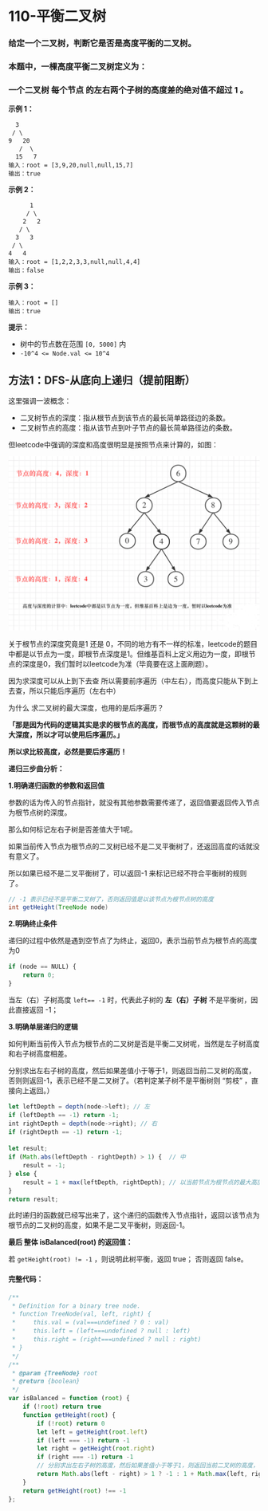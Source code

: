 # 110-平衡二叉树

### 给定一个二叉树，判断它是否是高度平衡的二叉树。

### 本题中，一棵高度平衡二叉树定义为：

### 一个二叉树 每个节点 的左右两个子树的高度差的绝对值不超过 1 。

**示例 1：**

```
  3
 / \
9   20
   /  \
  15   7
输入：root = [3,9,20,null,null,15,7]
输出：true
```

**示例 2：**

```
      1
     / \
    2   2
   / \
  3   3
 / \
4   4
输入：root = [1,2,2,3,3,null,null,4,4]
输出：false
```

**示例 3：**

```
输入：root = []
输出：true
```

**提示：**

- 树中的节点数在范围 `[0, 5000]` 内
- `-10^4 <= Node.val <= 10^4`



## 方法1：DFS-从底向上递归（提前阻断）



这里强调一波概念：

- 二叉树节点的深度：指从根节点到该节点的最长简单路径边的条数。
- 二叉树节点的高度：指从该节点到叶子节点的最长简单路径边的条数。

但leetcode中强调的深度和高度很明显是按照节点来计算的，如图：

![](img/高度与深度.png)

关于根节点的深度究竟是1 还是 0，不同的地方有不一样的标准，leetcode的题目中都是以节点为一度，即根节点深度是1。但维基百科上定义用边为一度，即根节点的深度是0，我们暂时以leetcode为准（毕竟要在这上面刷题）。

因为求深度可以从上到下去查 所以需要前序遍历（中左右），而高度只能从下到上去查，所以只能后序遍历（左右中）

为什么 求二叉树的最大深度，也用的是后序遍历？

**「那是因为代码的逻辑其实是求的根节点的高度，而根节点的高度就是这颗树的最大深度，所以才可以使用后序遍历。」**

**所以求比较高度，必然是要后序遍历！**

**递归三步曲分析：**

**1.明确递归函数的参数和返回值**

参数的话为传入的节点指针，就没有其他参数需要传递了，返回值要返回传入节点为根节点树的深度。

那么如何标记左右子树是否差值大于1呢。

如果当前传入节点为根节点的二叉树已经不是二叉平衡树了，还返回高度的话就没有意义了。

所以如果已经不是二叉平衡树了，可以返回-1 来标记已经不符合平衡树的规则了。

```java
// -1 表示已经不是平衡二叉树了，否则返回值是以该节点为根节点树的高度
int getHeight(TreeNode node)
```

**2.明确终止条件**

递归的过程中依然是遇到空节点了为终止，返回0，表示当前节点为根节点的高度为0

```js
if (node == NULL) {
    return 0;
}
```

当左（右）子树高度 `left== -1` 时，代表此子树的 **左（右）子树** 不是平衡树，因此直接返回 -1；

**3.明确单层递归的逻辑**

如何判断当前传入节点为根节点的二叉树是否是平衡二叉树呢，当然是左子树高度和右子树高度相差。

分别求出左右子树的高度，然后如果差值小于等于1，则返回当前二叉树的高度，否则则返回-1，表示已经不是二叉树了。（若判定某子树不是平衡树则 “剪枝” ，直接向上返回。）

```js
let leftDepth = depth(node->left); // 左
if (leftDepth == -1) return -1;     
int rightDepth = depth(node->right); // 右
if (rightDepth == -1) return -1;

let result;
if (Math.abs(leftDepth - rightDepth) > 1) {  // 中
    result = -1;
} else {
    result = 1 + max(leftDepth, rightDepth); // 以当前节点为根节点的最大高度
}
return result;
```

此时递归的函数就已经写出来了，这个递归的函数传入节点指针，返回以该节点为根节点的二叉树的高度，如果不是二叉平衡树，则返回-1。

**最后 整体 isBalanced(root) 的返回值：**

若 `getHeight(root) != -1` ，则说明此树平衡，返回 true； 否则返回 false。

#### 完整代码：

```js
/**
 * Definition for a binary tree node.
 * function TreeNode(val, left, right) {
 *     this.val = (val===undefined ? 0 : val)
 *     this.left = (left===undefined ? null : left)
 *     this.right = (right===undefined ? null : right)
 * }
 */
/**
 * @param {TreeNode} root
 * @return {boolean}
 */
var isBalanced = function (root) {
    if (!root) return true
    function getHeight(root) {
        if (!root) return 0
        let left = getHeight(root.left)
        if (left === -1) return -1
        let right = getHeight(root.right)
        if (right === -1) return -1
        // 分别求出左右子树的高度，然后如果差值小于等于1，则返回当前二叉树的高度，否则则返回-1，表示已经不是二叉树了，进行“剪枝”
        return Math.abs(left - right) > 1 ? -1 : 1 + Math.max(left, right)
    }
    return getHeight(root) !== -1
};
```

